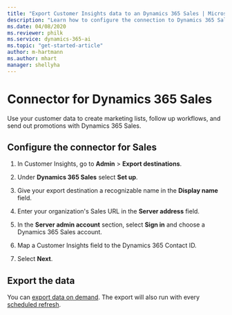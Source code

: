 ```yaml
---
title: "Export Customer Insights data to an Dynamics 365 Sales | Microsoft Docs"
description: "Learn how to configure the connection to Dynamics 365 Sales."
ms.date: 04/08/2020
ms.reviewer: philk
ms.service: dynamics-365-ai
ms.topic: "get-started-article"
author: m-hartmann
ms.author: mhart
manager: shellyha
---
```


# Connector for Dynamics 365 Sales

Use your customer data to create marketing lists, follow up workflows, and send out promotions with Dynamics 365 Sales.

## Configure the connector for Sales

1. In Customer Insights, go to **Admin** > **Export destinations**.

1. Under **Dynamics 365 Sales** select **Set up**.

1. Give your export destination a recognizable name in the **Display name** field.

1. Enter your organization's Sales URL in the **Server address** field.

1. In the **Server admin account** section, select **Sign in** and choose a Dynamics 365 Sales account.

1. Map a Customer Insights field to the Dynamics 365 Contact ID.

1. Select **Next**.

## Export the data

You can [export data on demand](export-destinations.md). The export will also run with every [scheduled refresh](pm-settings.md#schedule-tab).
